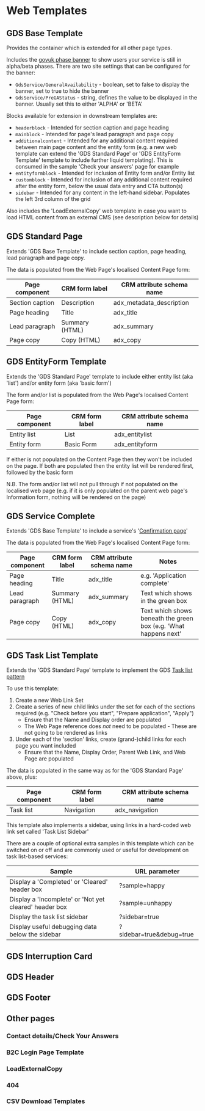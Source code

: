 # Web Templates

## GDS Base Template

Provides the container which is extended for all other page types.

Includes the [govuk phase banner](https://design-system.service.gov.uk/components/phase-banner/) to show users your service is still in alpha/beta phases. There are two site settings that can be configured for the banner:

- `GdsService/GeneralAvailability` - boolean, set to false to display the banner, set to true to hide the banner
- `GdsService/PreGAStatus` - string, defines the value to be displayed in the banner. Usually set this to either 'ALPHA' or 'BETA'

Blocks available for extension in downstream templates are:

- `headerblock` - Intended for section caption and page heading
- `mainblock` - Intended for page's lead paragraph and page copy
- `additionalcontent` - Intended for any additional content required between main page content and the entity form (e.g. a new web template can extend the 'GDS Standard Page' or 'GDS EntityForm Template' template to include further liquid templating). This is consumed in the sample 'Check your answers' page for example 
- `entityformblock` - Intended for inclusion of Entity form and/or Entity list
- `customblock` - Intended for inclusion of any additional content required after the entity form, below the usual data entry and CTA button(s)
- `sidebar` - Intended for any content in the left-hand sidebar. Populates the left 3rd column of the grid

Also includes the 'LoadExternalCopy' web template in case you want to load HTML content from an external CMS (see description below for details)  

## GDS Standard Page

Extends 'GDS Base Template' to include section caption, page heading, lead paragraph and page copy.

The data is populated from the Web Page's localised Content Page form:

| Page component | CRM form label | CRM attribute schema name |
|---|---|---|
| Section caption | Description | adx_metadata_description |
| Page heading | Title | adx_title |
| Lead paragraph | Summary (HTML) | adx_summary |
| Page copy | Copy (HTML) | adx_copy |


## GDS EntityForm Template

Extends the 'GDS Standard Page' template to include either entity list (aka 'list') and/or entity form (aka 'basic form')

The form and/or list is populated from the Web Page's localised Content Page form:

| Page component | CRM form label | CRM attribute schema name |
|---|---|---|
| Entity list | List | adx_entitylist |
| Entity form | Basic Form | adx_entityform |

If either is not populated on the Content Page then they won't be included on the page. If both are populated then the entity list will be rendered first, followed by the basic form

N.B. The form and/or list will not pull through if not populated on the localised web page (e.g. if it is only populated on the parent web page's Information form, nothing will be rendered on the page)

## GDS Service Complete

Extends 'GDS Base Template' to include a service's '[Confirmation page](https://design-system.service.gov.uk/patterns/confirmation-pages/)'

The data is populated from the Web Page's localised Content Page form:

| Page component | CRM form label | CRM attribute schema name | Notes |
|---|---|---|---|
| Page heading | Title | adx_title | e.g. 'Application complete' |
| Lead paragraph | Summary (HTML) | adx_summary | Text which shows in the green box |
| Page copy | Copy (HTML) | adx_copy | Text which shows beneath the green box (e.g. 'What happens next' |

## GDS Task List Template

Extends the 'GDS Standard Page' template to implement the GDS [Task list pattern](https://design-system.service.gov.uk/patterns/task-list-pages/)

To use this template:
1. Create a new Web Link Set
2. Create a series of new child links under the set for each of the sections required (e.g. "Check before you start", "Prepare application", "Apply")
   - Ensure that the Name and Display order are populated
   - The Web Page reference does _not_ need to be populated - These are not going to be rendered as links
3. Under each of the 'section' links, create (grand-)child links for each page you want included
    - Ensure that the Name, Display Order, Parent Web Link, and Web Page are populated

The data is populated in the same way as for the 'GDS Standard Page' above, plus:

| Page component | CRM form label | CRM attribute schema name |
|---|---|---|
| Task list | Navigation | adx_navigation |

This template also implements a sidebar, using links in a hard-coded web link set called 'Task List Sidebar'

There are a couple of optional extra samples in this template which can be switched on or off and are commonly used or useful for development on task list-based services:

| Sample | URL parameter | 
|---|---|
| Display a 'Completed' or 'Cleared' header box | ?sample=happy |
| Display a 'Incomplete' or 'Not yet cleared' header box | ?sample=unhappy |
| Display the task list sidebar | ?sidebar=true |
| Display useful debugging data below the sidebar | ?sidebar=true&debug=true |


## GDS Interruption Card



## GDS Header



## GDS Footer


## Other pages

### Contact details/Check Your Answers

### B2C Login Page Template

### LoadExternalCopy

### 404

### CSV Download Templates
